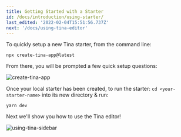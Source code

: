 ```yaml
---
title: Getting Started with a Starter
id: /docs/introduction/using-starter/
last_edited: '2022-02-04T15:51:56.737Z'
next: '/docs/using-tina-editor'
---
```


To quickly setup a new Tina starter, from the command line:

```bash,copy
npx create-tina-app@latest
```

From there, you will be prompted a few quick setup questions:

![create-tina-app](https://res.cloudinary.com/forestry-demo/image/upload/c_scale,w_981/v1646165612/tina-io/docs/Screen_Shot_2022-03-01_at_4.10.27_PM.png)

Once your local starter has been created, to run the starter:
`cd <your-starter-name>` into its new directory & run:

```bash,copy
yarn dev
```

Next we'll show you how to use the Tina editor!

![using-tina-sidebar](https://res.cloudinary.com/forestry-demo/image/upload/v1638554818/tina-io/using-tina/sidebar.gif)
